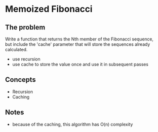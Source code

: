 # Memoized Fibonacci

## The problem

Write a function that returns the Nth member of the Fibonacci sequence, but include the 'cache' parameter that will store the sequences already calculated.
- use recursion
- use cache to store the value once and use it in subsequent passes

## Concepts
- Recursion
- Caching

## Notes
- because of the caching, this algorithm has O(n) complexity
